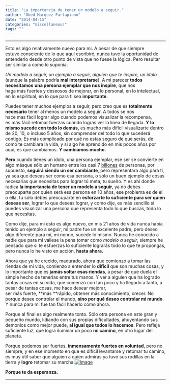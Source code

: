 ```yaml
---
title: "La importancia de tener un modelo a seguir."
author: "Obed Marquez Parlapiano"
date: "2014-04-15"
categories: "miscellaneous"
tags: ""
---
```


* * *

Esto es algo relativamente nuevo para mi. A pesar de que siempre estuve consciente de lo que aquí escribiré, nunca tuve la oportunidad de entenderlo desde otro punto de vista que no fuese la lógica. Pero resultar ser similar a como lo suponía.

_Un modelo a seguir,_ _un ejemplo a seguir, alguien que te inspire, un ídolo_ (aunque la palabra podría **mal interpretarse**). A mi parecer **todos necesitamos** **una persona ejemplar que nos inspire**, que nos haga más fuertes y deseosos de mejorar, en lo personal, en lo intelectual, en lo espiritual, en lo que para ti sea **importante**.

Puedes tener muchos ejemplos a seguir, pero creo que es **totalmente necesario** tener al menos un modelo a seguir. A todos se nos hace mas fácil lograr algo cuando podemos visualizar la recompensa, es más fácil retomar fuerzas cuando logras ver la línea de llegada. **Y lo mismo sucede con todo lo demás,** es mucho más difícil visualizarte dentro de 20, 10, o incluso 5 años, sin comprender del todo lo que sucederá contigo. Es más complicado por qué no estas seguro de que serás, de como te cambiara la vida, y si algo he aprendido en mis pocos años por aquí, es que cambiamos. **Y cambiamos mucho.**

**Pero** cuando tienes un ídolo, una persona ejemplar, ese ser se convierte en algo másque sólo un humano entre los casi 7 [billones](http://en.wikipedia.org/wiki/1,000,000,000) de personas, por supuesto, **seguirá siendo un ser cambiante**, pero representara algo para ti, ya sea que deseas ser como esa persona, o sólo un buen ejemplo de cosas necesarias que necesitas para lograr tú meta, tu sueño. Y es ahí donde radica **la importancia de tener un modelo a seguir**, ya no debes preocuparte por quien será esa persona en 10 años, ese problema es de el o ella, tu sólo debes preocuparte en **esforzarte** **lo suficiente para ser quien deseas ser**, lograr lo que deseas lograr, y como dije, es más sencillo si puedes visualizar una persona que representa todo lo que buscas, todo lo que necesitas.

Como dije, para mi esto es algo nuevo, en mis 21 años de vida nunca había tenido un ejemplo a seguir, mi padre fue un excelente padre, pero deseo algo diferente para mi, mi nonno, sucede lo mismo. Nunca he conocido a nadie que para mi valiese la pena tomar como _modelo a seguir_, siempre he pensado que si te esfuerzas lo suficiente lograrás todo lo que te propongas, pero nunca lo he visto en acción, **hasta ahora.**

Ahora que ya he crecido, madurado, ahora que comienzo a tomar las riendas de mi vida, comienzo a entender lo **difícil** que son muchas cosas, y lo importante que es **jamás soltar esas riendas**, a pesar de que duela el simple hecho de tenerlas entre tus manos. Y ver a alguien que ha logrado tantas cosas en su vida, que comenzó con tan poco y ha llegado a tanto, a pesar de tantas cosas, me hace desear mejorar, ser más fuerte, **más **rápido, obtener más conocimiento, crecer. No porque desee controlar el mundo, **sino por qué deseo controlar mi mundo**. Y nunca para mi fue tan fácil hacerlo como ahora.

Porque al final es algo realmente tonto. Sólo otra persona en este gran y pequeño mundo, lidiando con sus propias dificultades, ahuyentando sus demonios como mejor puede, **al igual que todos lo hacemos**. Pero refleja suficiente luz, que logra iluminar un poco **mi camino**, en otro lugar del planeta.

Porque podemos ser fuertes, **inmensamente fuertes en voluntad**, pero no siempre, y en ese momento en que es difícil levantarse y retomar tu camino, es muy útil saber que alguien a quien admiras ya tuvo sus rodillas en la tierra y **logro** retomar su marcha.[![Image](https://obedparla.com/wp-content/uploads/2014/04/triad.jpg?w=315)](https://obedparla.com/wp-content/uploads/2014/04/triad.jpg)

**Porque te da esperanza.**

* * *
